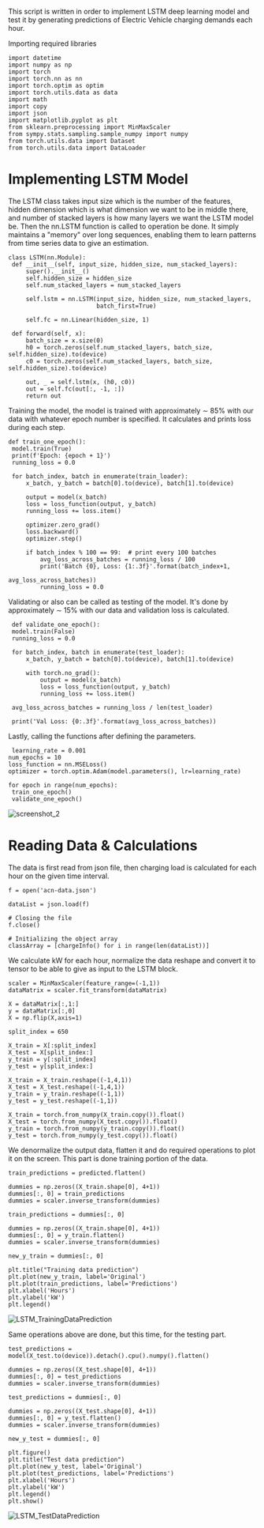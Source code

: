 This script is written in order to implement LSTM deep learning model and test it by generating predictions of Electric Vehicle charging demands each hour.

Importing required libraries

```
import datetime
import numpy as np
import torch
import torch.nn as nn
import torch.optim as optim
import torch.utils.data as data
import math
import copy
import json
import matplotlib.pyplot as plt
from sklearn.preprocessing import MinMaxScaler
from sympy.stats.sampling.sample_numpy import numpy
from torch.utils.data import Dataset
from torch.utils.data import DataLoader
```

# Implementing LSTM Model
   
   The LSTM class takes input size which is the number of the features, hidden dimension which is what dimension we want to be in middle there, and number of stacked layers is how many layers we want the LSTM model be. Then the nn.LSTM function is called to operation be done. It simply maintains a "memory" over long sequences, enabling them to learn patterns from time series data to give an estimation.
   
   ```
   class LSTM(nn.Module):
    def __init__(self, input_size, hidden_size, num_stacked_layers):
        super().__init__()
        self.hidden_size = hidden_size
        self.num_stacked_layers = num_stacked_layers

        self.lstm = nn.LSTM(input_size, hidden_size, num_stacked_layers,
                            batch_first=True)

        self.fc = nn.Linear(hidden_size, 1)

    def forward(self, x):
        batch_size = x.size(0)
        h0 = torch.zeros(self.num_stacked_layers, batch_size, self.hidden_size).to(device)
        c0 = torch.zeros(self.num_stacked_layers, batch_size, self.hidden_size).to(device)

        out, _ = self.lstm(x, (h0, c0))
        out = self.fc(out[:, -1, :])
        return out
   ```


   Training the model, the model is trained with approximately ∼ 85% with our data with whatever epoch number is specified. It calculates and prints loss during each step.

   ```
   def train_one_epoch():
    model.train(True)
    print(f'Epoch: {epoch + 1}')
    running_loss = 0.0

    for batch_index, batch in enumerate(train_loader):
        x_batch, y_batch = batch[0].to(device), batch[1].to(device)

        output = model(x_batch)
        loss = loss_function(output, y_batch)
        running_loss += loss.item()

        optimizer.zero_grad()
        loss.backward()
        optimizer.step()

        if batch_index % 100 == 99:  # print every 100 batches
            avg_loss_across_batches = running_loss / 100
            print('Batch {0}, Loss: {1:.3f}'.format(batch_index+1,
                                                    avg_loss_across_batches))
            running_loss = 0.0
   ```

   Validating or also can be called as testing of the model. It's done by approximately ∼ 15% with our data and validation loss is calculated.
    
   ```
    def validate_one_epoch():
    model.train(False)
    running_loss = 0.0

    for batch_index, batch in enumerate(test_loader):
        x_batch, y_batch = batch[0].to(device), batch[1].to(device)

        with torch.no_grad():
            output = model(x_batch)
            loss = loss_function(output, y_batch)
            running_loss += loss.item()

    avg_loss_across_batches = running_loss / len(test_loader)

    print('Val Loss: {0:.3f}'.format(avg_loss_across_batches))
   ```
   Lastly, calling the functions after defining the parameters.
   ```
    learning_rate = 0.001
num_epochs = 10
loss_function = nn.MSELoss()
optimizer = torch.optim.Adam(model.parameters(), lr=learning_rate)

for epoch in range(num_epochs):
    train_one_epoch()
    validate_one_epoch()
   ```

![screenshot_2](https://github.com/user-attachments/assets/ab7945fd-ad7e-4b72-8a65-05661dc4421d)

# Reading Data & Calculations
    
The data is first read from json file, then charging load is calculated for each hour on the given time interval.

   ```
f = open('acn-data.json')

dataList = json.load(f)

# Closing the file
f.close()

# Initializing the object array
classArray = [chargeInfo() for i in range(len(dataList))]
   ```

We calculate kW for each hour, normalize the data reshape and convert it to tensor to be able to give as input to the LSTM block.

   ```
scaler = MinMaxScaler(feature_range=(-1,1))
dataMatrix = scaler.fit_transform(dataMatrix)

X = dataMatrix[:,1:]
y = dataMatrix[:,0]
X = np.flip(X,axis=1)

split_index = 650

X_train = X[:split_index]
X_test = X[split_index:]
y_train = y[:split_index]
y_test = y[split_index:]

X_train = X_train.reshape((-1,4,1))
X_test = X_test.reshape((-1,4,1))
y_train = y_train.reshape((-1,1))
y_test = y_test.reshape((-1,1))

X_train = torch.from_numpy(X_train.copy()).float()
X_test = torch.from_numpy(X_test.copy()).float()
y_train = torch.from_numpy(y_train.copy()).float()
y_test = torch.from_numpy(y_test.copy()).float()
   ```

We denormalize the output data, flatten it and do required operations to plot it on the screen. This part is done training portion of the data.

   ```
train_predictions = predicted.flatten()

dummies = np.zeros((X_train.shape[0], 4+1))
dummies[:, 0] = train_predictions
dummies = scaler.inverse_transform(dummies)

train_predictions = dummies[:, 0]

dummies = np.zeros((X_train.shape[0], 4+1))
dummies[:, 0] = y_train.flatten()
dummies = scaler.inverse_transform(dummies)

new_y_train = dummies[:, 0]

plt.title("Training data prediction")
plt.plot(new_y_train, label='Original')
plt.plot(train_predictions, label='Predictions')
plt.xlabel('Hours')
plt.ylabel('kW')
plt.legend()
   ```

![LSTM_TrainingDataPrediction](https://github.com/user-attachments/assets/b1c1960d-02f5-458c-a2fb-ac0263ed4e11)


Same operations above are done, but this time, for the testing part.

   ```
test_predictions = model(X_test.to(device)).detach().cpu().numpy().flatten()

dummies = np.zeros((X_test.shape[0], 4+1))
dummies[:, 0] = test_predictions
dummies = scaler.inverse_transform(dummies)

test_predictions = dummies[:, 0]

dummies = np.zeros((X_test.shape[0], 4+1))
dummies[:, 0] = y_test.flatten()
dummies = scaler.inverse_transform(dummies)

new_y_test = dummies[:, 0]

plt.figure()
plt.title("Test data prediction")
plt.plot(new_y_test, label='Original')
plt.plot(test_predictions, label='Predictions')
plt.xlabel('Hours')
plt.ylabel('kW')
plt.legend()
plt.show()
   ```
![LSTM_TestDataPrediction](https://github.com/user-attachments/assets/803c4234-1fce-44d7-954f-c4927f0b12a6)



